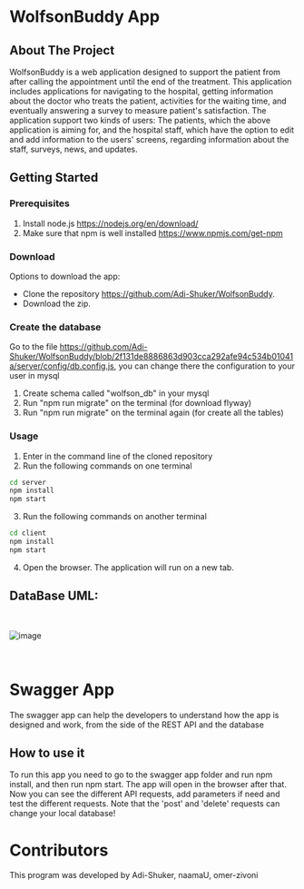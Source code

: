 # WolfsonBuddy App

## About The Project

WolfsonBuddy is a web application designed to support the patient from after calling the appointment until the end of the treatment. This application includes applications for navigating to the hospital, getting information about the doctor who treats the patient, activities for the waiting time, and eventually answering a survey to measure patient's satisfaction.
The application support two kinds of users: The patients, which the above application is aiming for, and the hospital staff, which have the option to edit and add information to the users' screens, regarding information about the staff, surveys, news, and updates.


## Getting Started

### Prerequisites

1) Install node.js   https://nodejs.org/en/download/  <br>
2) Make sure that npm is well installed   https://www.npmjs.com/get-npm  <br>


### Download

Options to download the app: <br>

- Clone the repository https://github.com/Adi-Shuker/WolfsonBuddy.
- Download the zip.


### Create the database

Go to the file https://github.com/Adi-Shuker/WolfsonBuddy/blob/2f131de8886863d903cca292afe94c534b01041a/server/config/db.config.js, you can change there the configuration to your user in mysql

1) Create schema called "wolfson_db" in your mysql
2) Run "npm run migrate" on the terminal (for download flyway)
3) Run "npm run migrate" on the terminal again (for create all the tables)


### Usage

1) Enter in the command line of the cloned repository <br>
2) Run the following commands on one terminal<br>

```bash
cd server
npm install
npm start
```

 3) Run the following commands on another terminal<br>

```bash
cd client
npm install
npm start
```

4) Open the browser. The application will run on a new tab.


## DataBase UML:

<br>   

![image](https://user-images.githubusercontent.com/71780251/189334526-ba22ba07-d9ad-4f71-90be-3fcda53ae59c.png)

<br>

 
 # Swagger App

The swagger app can help the developers to understand how the app is designed and work, from the side of the REST API and the database

## How to use it
To run this app you need to go to the swagger app folder and run npm install, and then run npm start.
The app will open in the browser after that.
Now you can see the different API requests, add parameters if need and test the different requests. Note that the 'post' and 'delete' requests can change your local database!
 

# Contributors
This program was developed by Adi-Shuker, naamaU, omer-zivoni
